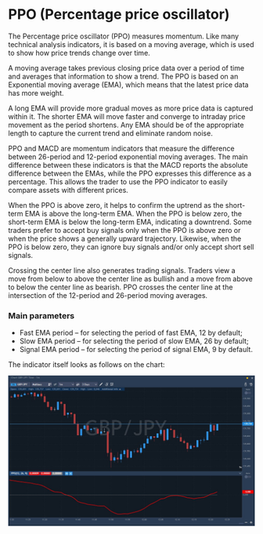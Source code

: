 # PPO \(Percentage price oscillator\)

The Percentage price oscillator \(PPO\) measures momentum. Like many technical analysis indicators, it is based on a moving average, which is used to show how price trends change over time.

A moving average takes previous closing price data over a period of time and averages that information to show a trend. The PPO is based on an Exponential moving average \(EMA\), which means that the latest price data has more weight.

A long EMA will provide more gradual moves as more price data is captured within it. The shorter EMA will move faster and converge to intraday price movement as the period shortens. Any EMA should be of the appropriate length to capture the current trend and eliminate random noise.

PPO and MACD are momentum indicators that measure the difference between 26-period and 12-period exponential moving averages. The main difference between these indicators is that the MACD reports the absolute difference between the EMAs, while the PPO expresses this difference as a percentage. This allows the trader to use the PPO indicator to easily compare assets with different prices.

When the PPO is above zero, it helps to confirm the uptrend as the short-term EMA is above the long-term EMA. When the PPO is below zero, the short-term EMA is below the long-term EMA, indicating a downtrend. Some traders prefer to accept buy signals only when the PPO is above zero or when the price shows a generally upward trajectory. Likewise, when the PPO is below zero, they can ignore buy signals and/or only accept short sell signals.

Crossing the center line also generates trading signals. Traders view a move from below to above the center line as bullish and a move from above to below the center line as bearish. PPO crosses the center line at the intersection of the 12-period and 26-period moving averages.

### Main parameters

* Fast EMA period – for selecting the period of fast EMA, 12 by default;
* Slow EMA period – for selecting the period of slow EMA, 26 by default;
* Signal EMA period – for selecting the period of signal EMA, 9 by default.

The indicator itself looks as follows on the chart:

![](../../../.gitbook/assets/ppo.jpg)

